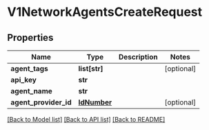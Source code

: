 # V1NetworkAgentsCreateRequest

## Properties
Name | Type | Description | Notes
------------ | ------------- | ------------- | -------------
**agent_tags** | **list[str]** |  | [optional] 
**api_key** | **str** |  | 
**agent_name** | **str** |  | 
**agent_provider_id** | [**IdNumber**](IdNumber.md) |  | [optional] 

[[Back to Model list]](../README.md#documentation-for-models) [[Back to API list]](../README.md#documentation-for-api-endpoints) [[Back to README]](../README.md)

